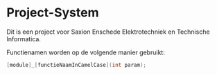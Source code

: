 # Project-System

Dit is een project voor Saxion Enschede Elektrotechniek en Technische Informatica.

Functienamen worden op de volgende manier gebruikt:
```c
[module]_[functieNaamInCamelCase](int param);
```
